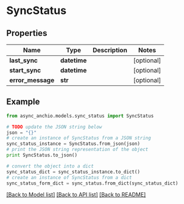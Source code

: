 # SyncStatus


## Properties

Name | Type | Description | Notes
------------ | ------------- | ------------- | -------------
**last_sync** | **datetime** |  | [optional] 
**start_sync** | **datetime** |  | [optional] 
**error_message** | **str** |  | [optional] 

## Example

```python
from async_anchio.models.sync_status import SyncStatus

# TODO update the JSON string below
json = "{}"
# create an instance of SyncStatus from a JSON string
sync_status_instance = SyncStatus.from_json(json)
# print the JSON string representation of the object
print SyncStatus.to_json()

# convert the object into a dict
sync_status_dict = sync_status_instance.to_dict()
# create an instance of SyncStatus from a dict
sync_status_form_dict = sync_status.from_dict(sync_status_dict)
```
[[Back to Model list]](../README.md#documentation-for-models) [[Back to API list]](../README.md#documentation-for-api-endpoints) [[Back to README]](../README.md)


